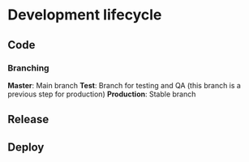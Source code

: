 # Development lifecycle

## Code

### Branching

**Master**: Main branch
**Test**: Branch for testing and QA (this branch is a previous step for production)
**Production**: Stable branch

## Release

## Deploy
